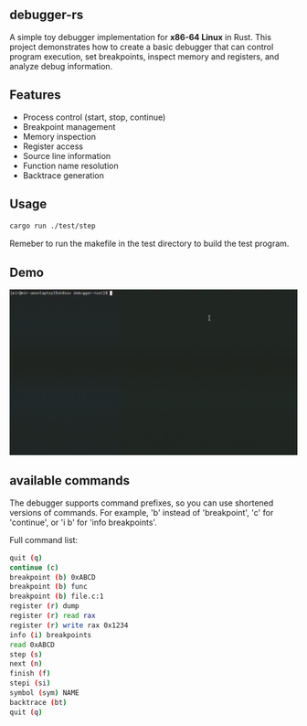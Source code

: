 ## debugger-rs


A simple toy debugger implementation for **x86-64 Linux** in Rust. This project demonstrates how to create a basic debugger that can control program execution, set breakpoints, inspect memory and registers, and analyze debug information.

## Features
- Process control (start, stop, continue)
- Breakpoint management
- Memory inspection
- Register access
- Source line information
- Function name resolution
- Backtrace generation

## Usage

```bash
cargo run ./test/step
```
Remeber to run the makefile in the test directory to build the test program.

## Demo

![Debugger Demo](./test/test.gif)

## available commands

The debugger supports command prefixes, so you can use shortened versions of commands. For example, 'b' instead of 'breakpoint', 'c' for 'continue', or 'i b' for 'info breakpoints'.

Full command list:
```bash
quit (q)
continue (c)
breakpoint (b) 0xABCD
breakpoint (b) func
breakpoint (b) file.c:1
register (r) dump
register (r) read rax
register (r) write rax 0x1234
info (i) breakpoints
read 0xABCD
step (s)
next (n)
finish (f)
stepi (si)
symbol (sym) NAME
backtrace (bt)
quit (q)
```
